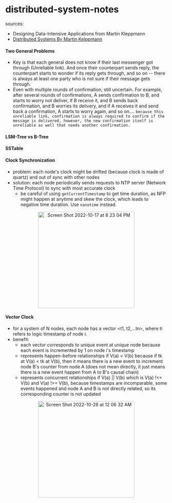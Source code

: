 # distributed-system-notes
sources:
- Designing Data-Intensive Applications from Martin Kleppmann
- [Distributed Systems By Martin Kelppmann](https://www.youtube.com/playlist?list=PLeKd45zvjcDFUEv_ohr_HdUFe97RItdiB)


#### Two General Problems
- Key is that each general does not know if their last messenger got through (Unreliable link). And once their counterpart sends reply, the counterpart starts to wonder if its reply gets through, and so on -- there is always at least one party who is not sure if their message gets through.
- Even with multiple rounds of confirmation, still uncertain. For example, after several rounds of confirmations, A sends confirmation to B, and starts to worry not deliver, if B receive it, and B sends back confirmation, and B worries its delivery, and if A receives it and send back a confirmation, A starts to worry again, and so on.... `because this unreliable link, confirmation is always required to confirm if the message is delivered, however, the new confirmation itself is unreliable as well that needs another confirmation.`

#### LSM-Tree vs B-Tree

#### SSTable

#### Clock Synchronization
- problem: each node's clock might be drifted (because clock is made of quartz) and out of sync with other nodes
- solution: each node periodically sends requests to NTP server (Network Time Protocol) to sync with most accurate clock
  - be careful of using `getCurrentTimestamp` to get time duration, as NFP might happen at anytime and skew the clock, which leads to negative time duration. Use `nanotime` instead.
<p align="center"> 
<img width="300" alt="Screen Shot 2022-10-17 at 8 23 04 PM" src="https://user-images.githubusercontent.com/28737133/196307487-4a06b029-9ae8-4f73-a2df-e89b752b929e.png">
</p>

#### Vector Clock
- for a system of N nodes, each node has a vector <t1, t2,...tn>, where ti refers to logic timestamp of node i. 
- benefit: 
  - each vector corresponds to unique event at unique node because each event is incremented by 1 on node i's timestamp
  - represents happen-before relationships if V(a) < V(b) because if tk at V(a) < tk at V(b), then it means there is a new event to increment node B's counter from node A (does not mean directly, it just means there is a new event happen from A to B's causal chain)
  - represents concurrent relationships if V(a) || V(b) which is V(a) !<= V(b) and V(a) !>= V(b), because timestamps are incomparable, some events happened and node A and B is not directly related, so its corresponding counter is not updated
<p align="center"> 
<img width="300" alt="Screen Shot 2022-10-26 at 12 06 32 AM" src="https://user-images.githubusercontent.com/28737133/197932236-d618a23e-6ef2-4b66-856f-452bd15ca748.png">
</p>
